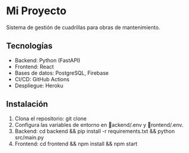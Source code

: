 # Mi Proyecto
Sistema de gestión de cuadrillas para obras de mantenimiento.

## Tecnologías
- Backend: Python (FastAPI)
- Frontend: React
- Bases de datos: PostgreSQL, Firebase
- CI/CD: GitHub Actions
- Despliegue: Heroku

## Instalación
1. Clona el repositorio: git clone <url>
2. Configura las variables de entorno en ackend/.env y rontend/.env.
3. Backend: cd backend && pip install -r requirements.txt && python src/main.py
4. Frontend: cd frontend && npm install && npm start

